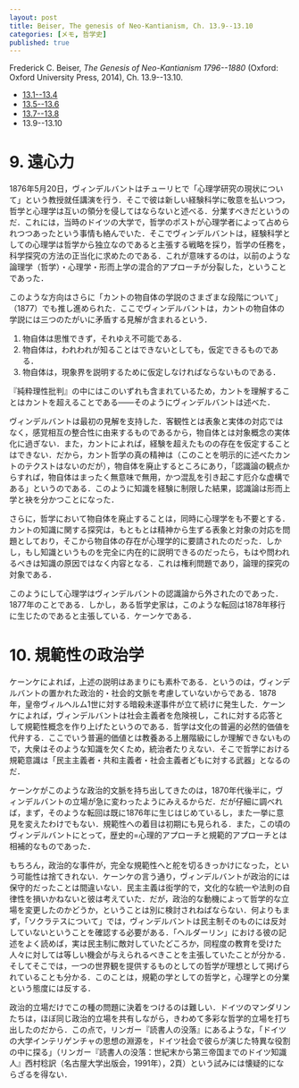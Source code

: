 ```yaml
---
layout: post
title: Beiser, The genesis of Neo-Kantianism, Ch. 13.9--13.10
categories: [メモ, 哲学史]
published: true
---
```


Frederick C. Beiser, _The Genesis of Neo-Kantianism 1796--1880_ (Oxford: Oxford University Press, 2014), Ch. 13.9--13.10.

* [13.1--13.4](http://hinaba.org/mikro-und-makro/2017/05/06/01.html)
* [13.5--13.6](http://hinaba.org/mikro-und-makro/2017/05/10/01.html)
* [13.7--13.8](http://hinaba.org/mikro-und-makro/2017/05/21/01.html)
* 13.9--13.10

# 9. 遠心力

1876年5月20日，ヴィンデルバントはチューリヒで「心理学研究の現状について」という教授就任講演を行う．そこで彼は新しい経験科学に敬意を払いつつ，哲学と心理学は互いの領分を侵してはならないと述べる．分業すべきだというのだ．これには，当時のドイツの大学で，哲学のポストが心理学者によって占められつつあったという事情も絡んでいた．そこでヴィンデルバントは，経験科学としての心理学は哲学から独立なのであると主張する戦略を採り，哲学の任務を，科学探究の方法の正当化に求めたのである．これが意味するのは，以前のような論理学（哲学）・心理学・形而上学の混合的アプローチが分裂した，ということであった．

このような方向はさらに「カントの物自体の学説のさまざまな段階について」（1877）でも推し進められた．ここでヴィンデルバントは，カントの物自体の学説には三つのたがいに矛盾する見解が含まれるという．

1. 物自体は思惟できず，それゆえ不可能である．
2. 物自体は，われわれが知ることはできないとしても，仮定できるものである．
3. 物自体は，現象界を説明するために仮定しなければならないものである．

『純粋理性批判』の中にはこのいずれも含まれているため，カントを理解することはカントを超えることである——そのようにヴィンデルバントは述べた．

ヴィンデルバントは最初の見解を支持した．客観性とは表象と実体の対応ではなく，感覚相互の整合性に由来するものであるから，物自体とは対象概念の実体化に過ぎない．また，カントによれば，経験を超えたものの存在を仮定することはできない．だから，カント哲学の真の精神は（このことを明示的に述べたカントのテクストはないのだが），物自体を廃止するところにあり，「認識論の観点からすれば，物自体はまったく無意味で無用，かつ混乱を引き起こす厄介な虚構である」というのである．このように知識を経験に制限した結果，認識論は形而上学と袂を分かつことになった．

さらに，哲学において物自体を廃止することは，同時に心理学をも不要とする．カントの知識に関する探究は，もともとは精神から生ずる表象と対象の対応を問題としており，そこから物自体の存在が心理学的に要請されたのだった．しかし，もし知識というものを完全に内在的に説明できるのだったら，もはや問われるべきは知識の原因ではなく内容となる．これは権利問題であり，論理的探究の対象である．

このようにして心理学はヴィンデルバントの認識論から外されたのであった．1877年のことである．しかし，ある哲学史家は，このような転回は1878年移行に生じたのであると主張している．ケーンケである．

# 10. 規範性の政治学

ケーンケによれば，上述の説明はあまりにも素朴である．というのは，ヴィンデルバントの置かれた政治的・社会的文脈を考慮していないからである．1878年，皇帝ヴィルヘルム1世に対する暗殺未遂事件が立て続けに発生した．ケーンケによれば，ヴィンデルバントは社会主義者を危険視し，これに対する応答として規範性概念を作り上げたというのである．哲学は文化の普遍的必然的価値を代弁する．ここでいう普遍的価値とは教養ある上層階級にしか理解できないもので，大衆はそのような知識を欠くため，統治者たりえない．そこで哲学における規範意識は「民主主義者・共和主義者・社会主義者どもに対する武器」となるのだ．

ケーンケがこのような政治的文脈を持ち出してきたのは，1870年代後半に，ヴィンデルバントの立場が急に変わったようにみえるからだ．だが仔細に調べれば，まず，そのような転回は既に1876年に生じはじめているし，また一挙に意見を変えたわけでもない．規範性への着目は初期にも見られる．また，この頃のヴィンデルバントにとって，歴史的=心理的アプローチと規範的アプローチとは相補的なものであった．

もちろん，政治的な事件が，完全な規範性へと舵を切るきっかけになった，という可能性は捨てきれない．ケーンケの言う通り，ヴィンデルバントが政治的には保守的だったことは間違いない．民主主義は衒学的で，文化的な統一や法則の自律性を損いかねないと彼は考えていた．だが，政治的な動機によって哲学的な立場を変更したのかどうか，ということは別に検討されねばならない．何よりもまず，「ソクラテスについて」では，ヴィンデルバントは民主制そのものには反対していないということを確認する必要がある．「ヘルダーリン」における彼の記述をよく読めば，実は民主制に敵対していたどころか，同程度の教育を受けた人々に対しては等しい機会が与えられるべきことを主張していたことが分かる．そしてそこでは，一つの世界観を提供するものとしての哲学が理想として掲げられていることも分かる．このことは，規範の学としての哲学と，心理学との分業という態度には反する．

政治的立場だけでこの種の問題に決着をつけるのは難しい．ドイツのマンダリンたちは，ほぼ同じ政治的立場を共有しながら，きわめて多彩な哲学的立場を打ち出したのだから．この点で，リンガー『読書人の没落』にあるような，「ドイツの大学インテリゲンチャの思想の淵源を，ドイツ社会で彼らが演じた特異な役割の中に探る」（リンガー『読書人の没落：世紀末から第三帝国までのドイツ知識人』西村稔訳（名古屋大学出版会，1991年），2頁）という試みには懐疑的にならざるを得ない．
